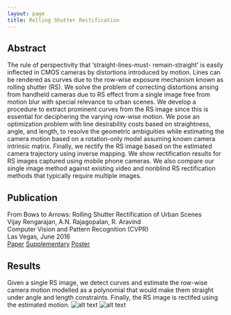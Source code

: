 ```yaml
---
layout: page
title: Rolling Shutter Rectification
---
```


## Abstract
The rule of perspectivity that ‘straight-lines-must-
remain-straight’ is easily inflected in CMOS cameras by
distortions introduced by motion. Lines can be rendered
as curves due to the row-wise exposure mechanism known
as rolling shutter (RS). We solve the problem of correcting
distortions arising from handheld cameras due to RS effect
from a single image free from motion blur with special relevance 
to urban scenes. We develop a procedure to extract
prominent curves from the RS image since this is essential
for deciphering the varying row-wise motion. We pose an
optimization problem with line desirability costs based on
straightness, angle, and length, to resolve the geometric
ambiguities while estimating the camera motion based on a
rotation-only model assuming known camera intrinsic matrix. 
Finally, we rectify the RS image based on the estimated
camera trajectory using inverse mapping. We show rectification 
results for RS images captured using mobile phone
cameras. We also compare our single image method against
existing video and nonblind RS rectification methods that
typically require multiple images.

## Publication
From Bows to Arrows: Rolling Shutter Rectification of Urban Scenes<br>
Vijay Rengarajan, A.N. Rajagopalan, R. Aravind<br>
Computer Vision and Pattern Recognition (CVPR)<br>
Las Vegas, June 2016<br>
[Paper](../pdf/2016_cvpr.pdf) [Supplementary](../pdf/2016_cvpr_supp.pdf) [Poster](../pdf/2016_cvpr_poster.pdf)

## Results
Given a single RS image, we detect curves and estimate the row-wise camera motion modelled as a polynomial that would make them straight under angle and length constraints. Finally, the RS image is rectifed using the estimated motion. 
![alt text](../img/rs_rect_eg_curve.png "Curve Detection")
![alt text](../img/rs_rect_eg_iter.png "Iterations")